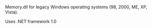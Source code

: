 Memory.dll for legacy Windows operating systems (98, 2000, ME, XP, Vista). 

Uses .NET framework 1.0